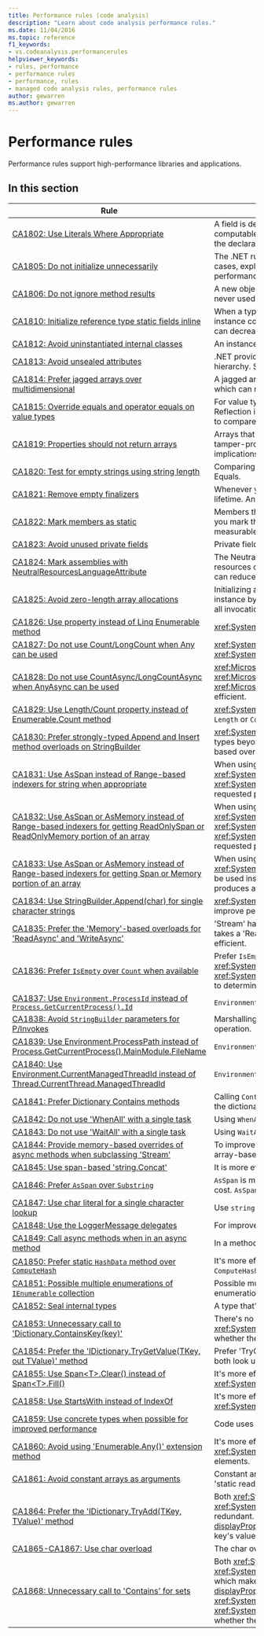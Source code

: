 ```yaml
---
title: Performance rules (code analysis)
description: "Learn about code analysis performance rules."
ms.date: 11/04/2016
ms.topic: reference
f1_keywords:
- vs.codeanalysis.performancerules
helpviewer_keywords:
- rules, performance
- performance rules
- performance, rules
- managed code analysis rules, performance rules
author: gewarren
ms.author: gewarren
---
```

# Performance rules

Performance rules support high-performance libraries and applications.

## In this section

| Rule | Description |
| - | - |
| [CA1802: Use Literals Where Appropriate](ca1802.md) | A field is declared static and read-only (Shared and ReadOnly in Visual Basic), and is initialized with a value that is computable at compile time. Because the value that is assigned to the targeted field is computable at compile time, change the declaration to a const (Const in Visual Basic) field so that the value is computed at compile time instead of at run time. |
| [CA1805: Do not initialize unnecessarily](ca1805.md) | The .NET runtime initializes all fields of reference types to their default values before running the constructor. In most cases, explicitly initializing a field to its default value is redundant, which adds to maintenance costs and may degrade performance (such as with increased assembly size). |
| [CA1806: Do not ignore method results](ca1806.md) | A new object is created but never used, or a method that creates and returns a new string is called and the new string is never used, or a Component Object Model (COM) or P/Invoke method returns an HRESULT or error code that is never used. |
| [CA1810: Initialize reference type static fields inline](ca1810.md) | When a type declares an explicit static constructor, the just-in-time (JIT) compiler adds a check to each static method and instance constructor of the type to make sure that the static constructor was previously called. Static constructor checks can decrease performance. |
| [CA1812: Avoid uninstantiated internal classes](ca1812.md) | An instance of an assembly-level type is not created by code in the assembly. |
| [CA1813: Avoid unsealed attributes](ca1813.md) | .NET provides methods for retrieving custom attributes. By default, these methods search the attribute inheritance hierarchy. Sealing the attribute eliminates the search through the inheritance hierarchy and can improve performance. |
| [CA1814: Prefer jagged arrays over multidimensional](ca1814.md) | A jagged array is an array whose elements are arrays. The arrays that make up the elements can be of different sizes, which can result in less wasted space for some sets of data. |
| [CA1815: Override equals and operator equals on value types](ca1815.md) | For value types, the inherited implementation of Equals uses the Reflection library and compares the contents of all fields. Reflection is computationally expensive, and comparing every field for equality might be unnecessary. If you expect users to compare or sort instances, or to use instances as hash table keys, your value type should implement Equals. |
| [CA1819: Properties should not return arrays](ca1819.md) | Arrays that are returned by properties are not write-protected, even if the property is read-only. To keep the array tamper-proof, the property must return a copy of the array. Typically, users will not understand the adverse performance implications of calling such a property. |
| [CA1820: Test for empty strings using string length](ca1820.md) | Comparing strings by using the String.Length property or the String.IsNullOrEmpty method is significantly faster than using Equals. |
| [CA1821: Remove empty finalizers](ca1821.md) | Whenever you can, avoid finalizers because of the additional performance overhead that is involved in tracking object lifetime. An empty finalizer incurs added overhead without any benefit. |
| [CA1822: Mark members as static](ca1822.md) | Members that do not access instance data or call instance methods can be marked as static (Shared in Visual Basic). After you mark the methods as static, the compiler will emit nonvirtual call sites to these members. This can give you a measurable performance gain for performance-sensitive code. |
| [CA1823: Avoid unused private fields](ca1823.md) | Private fields were detected that do not appear to be accessed in the assembly. |
| [CA1824: Mark assemblies with NeutralResourcesLanguageAttribute](ca1824.md) | The NeutralResourcesLanguage attribute informs the Resource Manager of the language that was used to display the resources of a neutral culture for an assembly. This improves lookup performance for the first resource that you load and can reduce your working set. |
| [CA1825: Avoid zero-length array allocations](ca1825.md) | Initializing a zero-length array leads to unnecessary memory allocation. Instead, use the statically allocated empty array instance by calling <xref:System.Array.Empty%2A?displayProperty=nameWithType>. The memory allocation is shared across all invocations of this method. |
| [CA1826: Use property instead of Linq Enumerable method](ca1826.md) | <xref:System.Linq.Enumerable> LINQ method was used on a type that supports an equivalent, more efficient property. |
| [CA1827: Do not use Count/LongCount when Any can be used](ca1827.md) | <xref:System.Linq.Enumerable.Count%2A> or <xref:System.Linq.Enumerable.LongCount%2A> method was used where <xref:System.Linq.Enumerable.Any%2A> method would be more efficient. |
| [CA1828: Do not use CountAsync/LongCountAsync when AnyAsync can be used](ca1828.md) | <xref:Microsoft.EntityFrameworkCore.EntityFrameworkQueryableExtensions.CountAsync%2A> or <xref:Microsoft.EntityFrameworkCore.EntityFrameworkQueryableExtensions.LongCountAsync%2A> method was used where <xref:Microsoft.EntityFrameworkCore.EntityFrameworkQueryableExtensions.AnyAsync%2A> method would be more efficient. |
| [CA1829: Use Length/Count property instead of Enumerable.Count method](ca1829.md) | <xref:System.Linq.Enumerable.Count%2A> LINQ method was used on a type that supports an equivalent, more efficient `Length` or `Count` property. |
| [CA1830: Prefer strongly-typed Append and Insert method overloads on StringBuilder](ca1830.md) | <xref:System.Text.StringBuilder.Append%2A> and <xref:System.Text.StringBuilder.Insert%2A> provide overloads for multiple types beyond System.String.  When possible, prefer the strongly-typed overloads over using ToString() and the string-based overload. |
| [CA1831: Use AsSpan instead of Range-based indexers for string when appropriate](ca1831.md) | When using a range-indexer on a string and implicitly assigning the value to a ReadOnlySpan&lt;char&gt; type, the method <xref:System.String.Substring%2A?#System_String_Substring_System_Int32_System_Int32_> will be used instead of <xref:System.Span%601.Slice%2A?#System_Span_1_Slice_System_Int32_System_Int32_>, which produces a copy of requested portion of the string. |
| [CA1832: Use AsSpan or AsMemory instead of Range-based indexers for getting ReadOnlySpan or ReadOnlyMemory portion of an array](ca1832.md) | When using a range-indexer on an array and implicitly assigning the value to a <xref:System.ReadOnlySpan%601> or <xref:System.ReadOnlyMemory%601> type, the method <xref:System.Runtime.CompilerServices.RuntimeHelpers.GetSubArray%2A> will be used instead of <xref:System.Span%601.Slice%2A?#System_Span_1_Slice_System_Int32_System_Int32_>, which produces a copy of requested portion of the array. |
| [CA1833: Use AsSpan or AsMemory instead of Range-based indexers for getting Span or Memory portion of an array](ca1833.md) | When using a range-indexer on an array and implicitly assigning the value to a <xref:System.Span%601> or <xref:System.Memory%601> type, the method <xref:System.Runtime.CompilerServices.RuntimeHelpers.GetSubArray%2A> will be used instead of <xref:System.Span%601.Slice%2A?#System_Span_1_Slice_System_Int32_System_Int32_>, which produces a copy of requested portion of the array. |
| [CA1834: Use StringBuilder.Append(char) for single character strings](ca1834.md) | <xref:System.Text.StringBuilder> has an `Append` overload that takes a `char` as its argument. Prefer calling the `char` overload to improve performance. |
| [CA1835: Prefer the 'Memory'-based overloads for 'ReadAsync' and 'WriteAsync'](ca1835.md) | 'Stream' has a 'ReadAsync' overload that takes a 'Memory&lt;Byte&gt;' as the first argument, and a 'WriteAsync' overload that takes a 'ReadOnlyMemory&lt;Byte&gt;' as the first argument. Prefer calling the memory based overloads, which are more efficient. |
| [CA1836: Prefer `IsEmpty` over `Count` when available](ca1836.md) | Prefer `IsEmpty` property that is more efficient than `Count`, `Length`, <xref:System.Linq.Enumerable.Count%60%601%28System.Collections.Generic.IEnumerable%7B%60%600%7D%29> or <xref:System.Linq.Enumerable.LongCount%60%601%28System.Collections.Generic.IEnumerable%7B%60%600%7D%29> to determine whether the object contains or not any items. |
| [CA1837: Use `Environment.ProcessId` instead of `Process.GetCurrentProcess().Id`](ca1837.md) | `Environment.ProcessId` is simpler and faster than `Process.GetCurrentProcess().Id`. |
| [CA1838: Avoid `StringBuilder` parameters for P/Invokes](ca1838.md) | Marshalling of `StringBuilder` always creates a native buffer copy, resulting in multiple allocations for one marshalling operation. |
| [CA1839: Use Environment.ProcessPath instead of Process.GetCurrentProcess().MainModule.FileName](ca1839.md) | `Environment.ProcessPath` is simpler and faster than `Process.GetCurrentProcess().MainModule.FileName`. |
| [CA1840: Use Environment.CurrentManagedThreadId instead of Thread.CurrentThread.ManagedThreadId](ca1840.md) | `Environment.CurrentManagedThreadId` is more compact and efficient than `Thread.CurrentThread.ManagedThreadId`. |
| [CA1841: Prefer Dictionary Contains methods](ca1841.md) | Calling `Contains` on the `Keys` or `Values` collection may often be more expensive than calling `ContainsKey` or `ContainsValue` on the dictionary itself. |
| [CA1842: Do not use 'WhenAll' with a single task](ca1842.md) | Using `WhenAll` with a single task may result in performance loss. Await or return the task instead. |
| [CA1843: Do not use 'WaitAll' with a single task](ca1843.md) | Using `WaitAll` with a single task may result in performance loss. Await or return the task instead. |
| [CA1844: Provide memory-based overrides of async methods when subclassing 'Stream'](ca1844.md) | To improve performance, override the memory-based async methods when subclassing 'Stream'. Then implement the array-based methods in terms of the memory-based methods. |
| [CA1845: Use span-based 'string.Concat'](ca1845.md) | It is more efficient to use `AsSpan` and `string.Concat`, instead of `Substring` and a concatenation operator. |
| [CA1846: Prefer `AsSpan` over `Substring`](ca1846.md) | `AsSpan` is more efficient than `Substring`. `Substring` performs an O(n) string copy, while `AsSpan` does not and has a constant cost. `AsSpan` also does not perform any heap allocations. |
| [CA1847: Use char literal for a single character lookup](ca1847.md) | Use `string.Contains(char)` instead of `string.Contains(string)` when searching for a single character. |
| [CA1848: Use the LoggerMessage delegates](ca1848.md) | For improved performance, use the `LoggerMessage` delegates. |
| [CA1849: Call async methods when in an async method](ca1849.md) | In a method which is already asynchronous, calls to other methods should be to their async versions, where they exist. |
| [CA1850: Prefer static `HashData` method over `ComputeHash`](ca1850.md) | It's more efficient to use the static `HashData` method over creating and managing a `HashAlgorithm` instance to call `ComputeHash`. |
| [CA1851: Possible multiple enumerations of `IEnumerable` collection](ca1851.md) | Possible multiple enumerations of `IEnumerable` collection. Consider using an implementation that avoids multiple enumerations. |
| [CA1852: Seal internal types](ca1852.md) | A type that's not accessible outside its assembly and has no subtypes within its containing assembly is not sealed. |
| [CA1853: Unnecessary call to 'Dictionary.ContainsKey(key)'](ca1853.md) | There's no need to guard `Dictionary.Remove(key)` with `Dictionary.ContainsKey(key)`. <xref:System.Collections.Generic.Dictionary%602.Remove(%600)?displayProperty=nameWithType> already checks whether the key exists and doesn't throw if it doesn't exist. |
| [CA1854: Prefer the 'IDictionary.TryGetValue(TKey, out TValue)' method](ca1854.md) | Prefer 'TryGetValue' over a Dictionary indexer access guarded by a 'ContainsKey' check. 'ContainsKey' and the indexer both look up the key, so using 'TryGetValue' avoids the extra lookup. |
| [CA1855: Use Span\<T>.Clear() instead of Span\<T>.Fill()](ca1855.md) | It's more efficient to call <xref:System.Span%601.Clear?displayProperty=nameWithType> than to call <xref:System.Span%601.Fill(%600)?displayProperty=nameWithType> to fill the elements of the span with a default value. |
| [CA1858: Use StartsWith instead of IndexOf](ca1858.md) | It's more efficient to call <xref:System.String.StartsWith%2A?displayProperty=nameWithType> than to call <xref:System.String.IndexOf%2A?displayProperty=nameWithType> to check whether a string starts with a given prefix. |
| [CA1859: Use concrete types when possible for improved performance](ca1859.md) | Code uses interface types or abstract types, leading to unnecessary interface calls or virtual calls. |
| [CA1860: Avoid using 'Enumerable.Any()' extension method](ca1860.md) | It's more efficient and clearer to use `Length`, `Count`, or `IsEmpty` (if possible) than to call <xref:System.Linq.Enumerable.Any%2A?displayProperty=nameWithType> to determine whether a collection type has any elements. |
| [CA1861: Avoid constant arrays as arguments](ca1861.md) | Constant arrays passed as arguments are not reused which implies a performance overhead. Consider extracting them to 'static readonly' fields to improve performance. |
| [CA1864: Prefer the 'IDictionary.TryAdd(TKey, TValue)' method](ca1864.md) | Both <xref:System.Collections.Generic.Dictionary%602.ContainsKey(%600)?displayProperty=nameWithType> and <xref:System.Collections.Generic.Dictionary%602.Add%2A?displayProperty=nameWithType> perform a lookup, which is redundant. It's is more efficient to call <xref:System.Collections.Generic.Dictionary%602.TryAdd%2A?displayProperty=nameWithType>, which returns a `bool` indicating if the value was added or not. `TryAdd` doesn't overwrite the key's value if the key is already present. |
| [CA1865-CA1867: Use char overload](ca1865-ca1867.md) | The char overload is a better performing overload for a string with a single char. |
| [CA1868: Unnecessary call to 'Contains' for sets](ca1868.md) | Both <xref:System.Collections.Generic.ISet%601.Add(%600)?displayProperty=nameWithType> and <xref:System.Collections.Generic.ICollection%601.Remove(%600)?displayProperty=nameWithType> perform a lookup, which makes it redundant to call <xref:System.Collections.Generic.ICollection%601.Contains(%600)?displayProperty=nameWithType> beforehand. It's more efficient to call <xref:System.Collections.Generic.ISet%601.Add(%600)> or <xref:System.Collections.Generic.ICollection%601.Remove(%600)> directly, which returns a Boolean value indicating whether the item was added or removed. |

